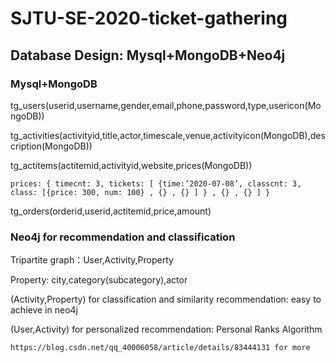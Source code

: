 # SJTU-SE-2020-ticket-gathering
## Database Design: Mysql+MongoDB+Neo4j
### Mysql+MongoDB

  tg_users(userid,username,gender,email,phone,password,type,usericon(MongoDB))
  
  tg_activities(activityid,title,actor,timescale,venue,activityicon(MongoDB),description(MongoDB))
  
  tg_actitems(actitemid,activityid,website,prices(MongoDB))
  
    prices: { timecnt: 3, tickets: [ {time:’2020-07-08’, classcnt: 3, class: [{price: 300, num: 100} , {} , {} ] } , {} , {} ] }
    
  tg_orders(orderid,userid,actitemid,price,amount)
  
### Neo4j for recommendation and classification

  Tripartite graph：User,Activity,Property
  
  Property: city,category(subcategory),actor
  
  (Activity,Property) for classification and similarity recommendation: easy to achieve in neo4j
  
  (User,Activity) for personalized recommendation: Personal Ranks Algorithm 
  
    https://blog.csdn.net/qq_40006058/article/details/83444131 for more
